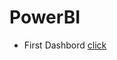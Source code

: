 # PowerBI
* First Dashbord [click](https://app.powerbi.com/view?r=eyJrIjoiNzVhMDFmYjEtZDQwNy00NzlhLWI3ZjktNTNkZjFhZWEzMmFhIiwidCI6ImQ4YWIzMjAyLTA3YzUtNDA4MC1iMGQ4LWRiZWY0NTgwOGZkNyJ9&pageName=ReportSection)
